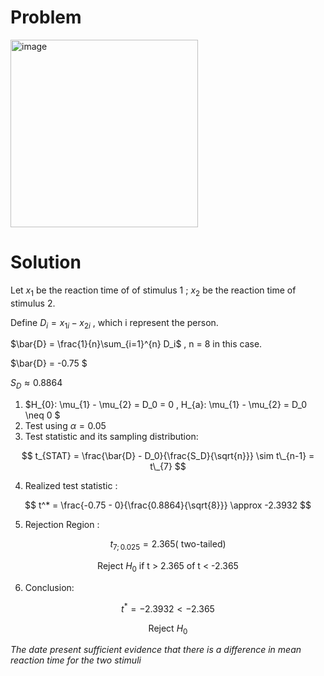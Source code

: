 # Problem

<img width="300" alt="image" src="https://github.com/user-attachments/assets/8d051fb0-9c03-4379-9db2-cf4d18ad45fa" />

# Solution

Let $x_1$ be the reaction time of of stimulus 1 ; $x_2$ be the reaction time of stimulus 2.

Define $D_i = x_{1i} - x_{2i}$ , which i represent the person.

$\bar{D} = \frac{1}{n}\sum_{i=1}^{n} D_i$  , n = 8 in this case.

$\bar{D} = -0.75 $

$S_D \approx 0.8864$ 

1. $H_{0}: \mu_{1} - \mu_{2} = D_0 = 0  , H_{a}: \mu_{1} - \mu_{2} = D_0 \neq 0 $
2. Test using $\alpha = 0.05$
3. Test statistic and its sampling distribution:

$$
t_{STAT} = \frac{\bar{D} - D_0}{\frac{S_D}{\sqrt{n}}} \sim t\_{n-1} = t\_{7}
$$   

4. Realized test statistic :

$$
t^* = \frac{-0.75 - 0}{\frac{0.8864}{\sqrt{8}}} \approx -2.3932
$$

5. Rejection Region :

$$t_{7 ; 0.025} = 2.365 \text{( two-tailed)}$$

$$\text{Reject }H_0 \text{ if t > 2.365 of t < -2.365}$$

6. Conclusion:

$$t^* = -2.3932 < -2.365 $$

$$\text{Reject }H_0$$

*The date present sufficient evidence that there is a difference in mean reaction time for the two stimuli*

